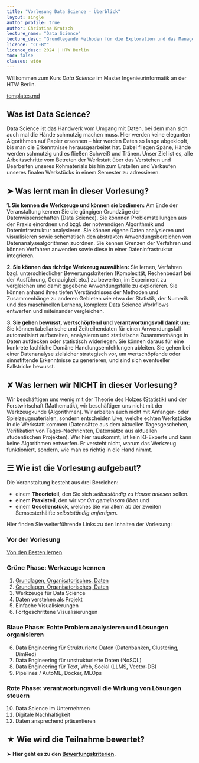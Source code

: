 ```yaml
---
title: "Vorlesung Data Science - Überblick"
layout: single
author_profile: true
author: Christina Kratsch
lecture_name: "Data Science"
lecture_desc: "Grundlegende Methoden für die Exploration und das Management von Daten."
licence: "CC-BY"
licence_desc: 2024 | HTW Berlin 
toc: false
classes: wide
---
```


Willkommen zum Kurs <em>Data Science</em> im Master Ingenieurinformatik an der HTW Berlin.

[templates.md](lecture/templates.md)

## Was ist Data Science?

Data Science ist das Handwerk vom Umgang mit Daten, bei dem man sich auch mal die Hände schmutzig machen muss. Hier werden keine eleganten Algorithmen auf Papier ersonnen – hier werden Daten so lange abgeklopft, bis man die Erkenntnisse herausgearbeitet hat. Dabei fliegen Späne, Hände werden schmutzig und es fließen Schweiß und Tränen. Unser Ziel ist es, alle Arbeitsschritte vom Betreten der Werkstatt über das Verstehen und Bearbeiten unseres Rohmaterials bis hin zum Erstellen und Verkaufen unseres finalen Werkstücks in einem Semester zu adressieren.

## ➤ Was lernt man in dieser Vorlesung?

**1. Sie kennen die Werkzeuge und können sie bedienen:** Am Ende der Veranstaltung kennen Sie die gängigen Grundzüge der Datenwissenschaften (Data Science). Sie könnnen Problemstellungen aus der Praxis einordnen und bzgl. der notwendigen Algorithmik und Dateninfrastruktur analysieren. Sie können eigene Daten analysieren und visualisieren sowie schematisch den abstrakten Anwendungsbereichen von Datenanalysealgorithmen zuordnen. Sie kennen Grenzen der Verfahren und können Verfahren anwenden sowie diese in einer Dateninfrastruktur integrieren.

**2. Sie können das richtige Werkzeug auswählen:** Sie lernen,  Verfahren bzgl. unterschiedlicher Bewertungskriterien (Komplexität, Rechenbedarf bei der Ausführung, Genauigkeit etc.) zu bewerten, im Experiment zu vergleichen und damit gegebene Anwendungsfälle zu explorieren. Sie können anhand ihres tiefen Verständnisses der Methoden und Zusammenhänge zu anderen Gebieten wie etwa der Statistik, der Numerik und des maschinellen Lernens, komplexe Data Science 
Workflows entwerfen und miteinander vergleichen. 

**3. Sie gehen bewusst, wertschöpfend und verantwortungsvoll damit um:** Sie können tabellarische und Zeitreihendaten für einen Anwendungsfall automatisiert aufbereiten, analysieren und statistische Zusammenhänge in Daten aufdecken oder statistisch widerlegen. Sie können daraus für eine konkrete fachliche Domäne Handlungsemfehlungen ableiten. Sie gehen bei einer Datenanalyse zielsicher strategisch vor, um wertschöpfende oder sinnstiftende Erkenntnisse zu generieren, und sind sich eventueller Fallstricke bewusst.

## ✘ Was lernen wir NICHT in dieser Vorlesung?

Wir beschäftigen uns wenig mit der Theorie des Holzes (Statistik) und der Forstwirtschaft (Mathematik), wir beschäftigen uns nicht mit der Werkzeugkunde (Algorithmen). Wir arbeiten auch nicht mit Anfänger- oder Spielzeugmaterialen, sondern entscheiden Live, welche echten Werkstücke in die Werkstatt kommen (Datensätze aus dem aktuellen Tagesgeschehen, Verifikation von Tages-Nachrichten, Datensätze aus aktuellen studentischen Projekten). Wer hier rauskommt, ist kein KI-Experte und kann keine Algorithmen entwerfen. Er versteht nicht, warum das Werkzeug funktioniert, sondern, wie man es richtig in die Hand nimmt. 

## ☰ Wie ist die Vorlesung aufgebaut?

Die Veranstaltung besteht aus drei Bereichen:

* einem **Theorieteil**, den Sie sich *selbstständig zu Hause anlesen* sollen.
* einem **Praxisteil**, den wir *vor Ort gemeinsam üben* und
* einem **Gesellenstück**, welches Sie vor allem ab der zweiten Semsesterhälfte *selbstständig anfertigen*.

Hier finden Sie weiterführende Links zu den Inhalten der Vorlesung:

### Vor der Vorlesung

[Von den Besten lernen](modules/ex-bahn-ds/index.md)

### Grüne Phase: Werkzeuge kennen

1. [Grundlagen, Organisatorisches, Daten](lectures/01/index.md)
2. [Grundlagen, Organisatorisches, Daten](lectures/01/index.html)
3. Werkzeuge für Data Science
4. Daten  verstehen als Projekt
5. Einfache Visualisierungen
6. Fortgeschrittene Visualisierungen

### Blaue Phase: Echte Problem analysieren und Lösungen organisieren

6. Data Engineering für Strukturierte Daten (Datenbanken, Clustering, DimRed)	
7. Data Engineering für unstrukturierte Daten (NoSQL)		
8. Data Engineering für Text, Web, Social (LLMS, Vector-DB)		
9. Pipelines / AutoML, Docker, MLOps		

### Rote Phase: verantwortungsvoll die Wirkung von Lösungen steuern
10. Data Science im Unternehmen		
11.	Digitale Nachhaltigkeit	
12. Daten ansprechend präsentieren


## ★ Wie wird die Teilnahme bewertet?

 ➤ **Hier geht es zu den [Bewertungskriterien](Bewertung.md).**
